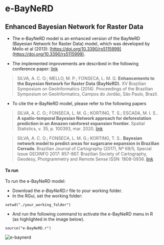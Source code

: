 # e-BayNeRD
## Enhanced Bayesian Network for Raster Data

- The e-BayNeRD model is an enhanced version of the BayNeRD (Bayesian Network for Raster Data) model, which was developed by Mello et al (2013): [https://doi.org/10.3390/rs5115999](https://doi.org/10.3390/rs5115999). 

- The implemented improvements are described in the following conference paper: [link](http://www.geoinfo.info/proceedings_geoinfo2014.split/Paper12-F-p24.pdf)
> SILVA, A. C. O.; MELLO, M. P.; FONSECA, L. M. G. **Enhancements to the Bayesian Network for Raster Data (BayNeRD).** XV Brazilian Symposium on GeoInformatics (2014). Proceedings of the Brazilian Symposium on GeoInformatics, Campos do Jordão, São Paulo, Brazil.

- To cite the e-BayNeRD model, please refer to the following papers 
> SILVA, A. C. O.; FONSECA, L. M. G.; KORTING, T. S.; ESCADA, M. I. S.. **A spatio-temporal Bayesian Network approach for deforestation prediction in an Amazon rainforest expansion frontier.** Spatial Statistics, v. 35, p. 100393, mar. 2020. [link](https://www.sciencedirect.com/science/article/pii/S2211675319301447)

> SILVA, A. C. O.; FONSECA, L. M. G.; KORTING, T. S.. **Bayesian network model to predict areas for sugarcane expansion in Brazilian Cerrado**. Brazilian Journal of Cartography (2017), Nº 69/5, Special Issue GEOINFO 2017: 857-867. Brazilian Society of Cartography, Geodesy, Photgrammetry and Remote Sense ISSN: 1808-0936. [link](https://www.researchgate.net/publication/323783578_BAYESIAN_NETWORK_MODEL_TO_PREDICT_AREAS_FOR_SUGARCANE_EXPANSION_IN_BRAZILIAN_CERRADO)


#### **To run**
To run the e-BayNeRD model:
- Download the *e-BayNeRD.r* file to your working folder.
- In the RGui, set the working folder:
```
setwd("./your_working_folder")
```
- And run the following command to activate the e-BayNeRD menu in R (as highlighted in the image below). 
```
source("e-BayNeRD.r")
```
![e-baynerd](https://user-images.githubusercontent.com/37545308/38310835-f20eba0c-37f3-11e8-96f0-6f45ead6c38e.PNG)
